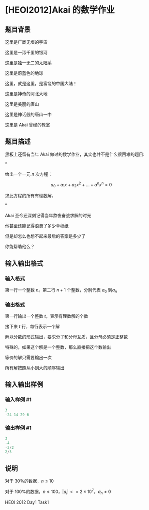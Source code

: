 # [HEOI2012]Akai 的数学作业

## 题目背景

这里是广袤无垠的宇宙

这里是一泻千里的银河

这里是独一无二的太阳系

这里是蔚蓝色的地球

这里，就是这里，是富饶的中国大陆！

这里是神奇的河北大地

这里是美丽的唐山

这里是神话般的唐山一中

这里是 Akai 曾经的教室

## 题目描述

黑板上还留有当年 Akai 做过的数学作业，其实也并不是什么很困难的题目:

“

给出一个一元 $n$ 次方程：

$$a_0 + a_1x + a_2x^2 +…+ a^nx^n= 0$$

求此方程的所有有理数解。

”

Akai 至今还深刻记得当年熬夜奋战求解的时光

他甚至还能记得浪费了多少草稿纸

但是却怎么也想不起来最后的答案是多少了

你能帮助他么？ 

## 输入输出格式

### 输入格式

第一行一个整数 $n$。第二行 $n+1$ 个整数，分别代表 $a_0$ 到$a_n$ 

### 输出格式

第一行输出一个整数 $t$，表示有理数解的个数

接下来 $t$ 行，每行表示一个解

解以分数的形式输出，要求分子和分母互质，且分母必须是正整数

特殊的，如果这个解是一个整数，那么直接把这个数输出

等价的解只需要输出一次

所有解按照从小到大的顺序输出 

## 输入输出样例

### 输入样例 #1

```cpp
3
-24 14 29 6 
```


### 输出样例 #1

```cpp
3
-4
-3/2
2/3 
```


## 说明

对于 30%的数据，$n\leq10$

对于 100%的数据，$n\leq100$，$|a_i| <= 2\times10^7$，$a_n\not= 0$

HEOI 2012 Day1 Task1

